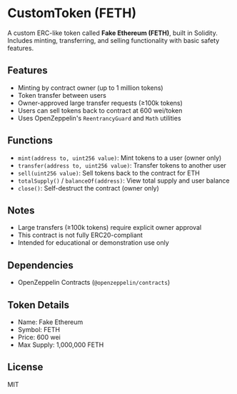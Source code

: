 # CustomToken (FETH)

A custom ERC-like token called **Fake Ethereum (FETH)**, built in Solidity. Includes minting, transferring, and selling functionality with basic safety features.

## Features

- Minting by contract owner (up to 1 million tokens)
- Token transfer between users
- Owner-approved large transfer requests (≥100k tokens)
- Users can sell tokens back to contract at 600 wei/token
- Uses OpenZeppelin's `ReentrancyGuard` and `Math` utilities

## Functions

- `mint(address to, uint256 value)`: Mint tokens to a user (owner only)
- `transfer(address to, uint256 value)`: Transfer tokens to another user
- `sell(uint256 value)`: Sell tokens back to the contract for ETH
- `totalSupply()` / `balanceOf(address)`: View total supply and user balance
- `close()`: Self-destruct the contract (owner only)

## Notes

- Large transfers (≥100k tokens) require explicit owner approval
- This contract is not fully ERC20-compliant
- Intended for educational or demonstration use only

## Dependencies

- OpenZeppelin Contracts (`@openzeppelin/contracts`)

## Token Details

- Name: Fake Ethereum
- Symbol: FETH
- Price: 600 wei
- Max Supply: 1,000,000 FETH

## License

MIT
